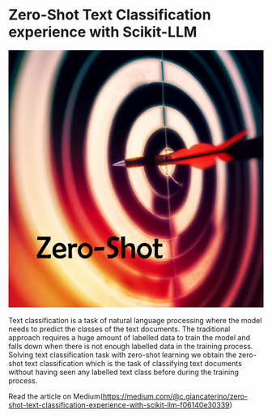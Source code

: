 # Zero-Shot Text Classification experience with Scikit-LLM

![](images/zeroshot.png)

Text classification is a task of natural language processing where the model needs to predict the classes of the text documents. The traditional approach requires a huge amount of labelled data to train the model and falls down when there is not enough labelled data in the training process. Solving text classification task with zero-shot learning we obtain the zero-shot text classification which is the task of classifying text documents without having seen any labelled text class before during the training process.

Read the article on Medium(https://medium.com/@c.giancaterino/zero-shot-text-classification-experience-with-scikit-llm-f06140e30339)
